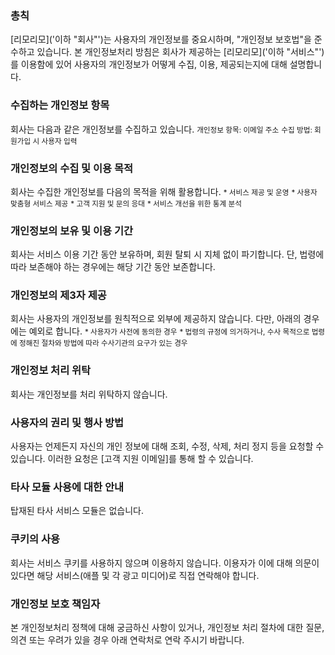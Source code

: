 ### 총칙
<middle>[리모리모]('이하 "회사"')는 사용자의 개인정보를 중요시하며, "개인정보 보호법"을 준수하고 있습니다. 본 개인정보처리 방침은 회사가 제공하는 [리모리모]('이하 "서비스"')를 이용함에 있어 사용자의 개인정보가 어떻게 수집, 이용, 제공되는지에 대해 설명합니다.</middle>


### 수집하는 개인정보 항목
<middle>회사는 다음과 같은 개인정보를 수집하고 있습니다.</middle>
<small>개인정보 항목: 이메일 주소</small>
<small>수집 방법: 회원가입 시 사용자 입력</small>


### 개인정보의 수집 및 이용 목적
<middle>회사는 수집한 개인정보를 다음의 목적을 위해 활용합니다.</middle>
<small>* 서비스 제공 및 운영</small>
<small>* 사용자 맞춤형 서비스 제공</small>
<small>* 고객 지원 및 문의 응대</small>
<small>* 서비스 개선을 위한 통계 분석</small>

        
### 개인정보의 보유 및 이용 기간
<middle>회사는 서비스 이용 기간 동안 보유하며, 회원 탈퇴 시 지체 없이 파기합니다. 단, 법령에 따라 보존해야 하는 경우에는 해당 기간 동안 보존합니다.</middle>


### 개인정보의 제3자 제공
<middle>회사는 사용자의 개인정보를 원칙적으로 외부에 제공하지 않습니다. 다만, 아래의 경우에는 예외로 합니다.</middle>
<small>* 사용자가 사전에 동의한 경우</small>
<small>* 법령의 규정에 의거하거나, 수사 목적으로 법령에 정해진 절차와 방법에 따라 수사기관의 요구가 있는 경우</small>


### 개인정보 처리 위탁
<middle>회사는 개인정보를 처리 위탁하지 않습니다.</middle>


### 사용자의 권리 및 행사 방법
<middle>사용자는 언제든지 자신의 개인 정보에 대해 조회, 수정, 삭제, 처리 정지 등을 요청할 수 있습니다. 이러한 요청은 [고객 지원 이메일]를 통해 할 수 있습니다.</middle>


### 타사 모듈 사용에 대한 안내
<middle>탑재된 타사 서비스 모듈은 없습니다.</middle>


### 쿠키의 사용
<middle>회사는 서비스 쿠키를 사용하지 않으며 이용하지 않습니다. 이용자가 이에 대해 의문이 있다면 해당 서비스(애플 및 각 광고 미디어)로 직접 연락해야 합니다.</middle>


### 개인정보 보호 책임자
<middle>본 개인정보처리 정책에 대해 궁금하신 사항이 있거나, 개인정보 처리 절차에 대한 질문, 의견 또는 우려가 있을 경우 아래 연락처로 연락 주시기 바랍니다.</middle>



